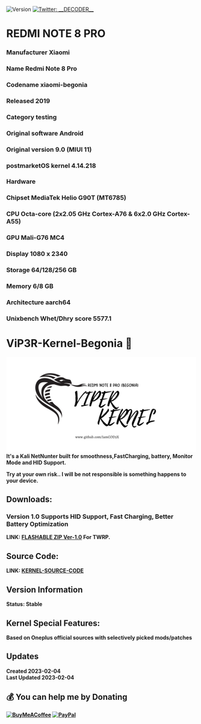 ![Version](https://img.shields.io/badge/version-1.0-blue.svg?cacheSeconds=2592000)
[![Twitter: \_\_DECODER\_\_](https://img.shields.io/twitter/follow/\_\_DECODER\_\_.svg?style=social)](https://twitter.com/\_\_DECODER\_\_)

# REDMI NOTE 8 PRO
### Manufacturer	Xiaomi
### Name	Redmi Note 8 Pro
### Codename	xiaomi-begonia
### Released	2019
### Category	testing
### Original software	Android
### Original version	9.0 (MIUI 11)
### postmarketOS kernel	4.14.218
### Hardware
### Chipset	MediaTek Helio G90T (MT6785)
### CPU	Octa-core (2x2.05 GHz Cortex-A76 & 6x2.0 GHz Cortex-A55)
### GPU	Mali-G76 MC4
### Display	1080 x 2340
### Storage	64/128/256 GB
### Memory	6/8 GB
### Architecture	aarch64
### Unixbench Whet/Dhry score	5577.1

# ViP3R-Kernel-Begonia 👋
![alt text](https://github.com/IamCOD3X/ViP3R-KERNEL-Begonia/blob/main/VIPER-Begonia.png?raw=true)
  <b> It's a Kali NetNunter built for smoothness,FastCharging, battery, Monitor Mode and HID Support.
  
  Try at your own risk.. I will be not responsible is something happens to your device.
  
## Downloads:
  ### Version 1.0 Supports HID Support, Fast Charging, Better Battery Optimization
  
  <b> LINK: [FLASHABLE ZIP Ver-1.0](https://mega.nz/file/ejBSiI7J#ARsKwUzkEUnAkZ-Yn6b-z9HOitJdjch7ZV4VcGvLraY) For TWRP. <br>
  
## Source Code:
  LINK: [KERNEL-SOURCE-CODE](https://github.com/PixelExperience-Devices/device_xiaomi_begonia/tree/twelve)
  
## Version Information
  Status: Stable

## Kernel Special Features: 
  Based on Oneplus official sources with selectively picked mods/patches

## Updates
  Created 2023-02-04 <br>
  Last Updated 2023-02-04


## 💰 You can help me by Donating
  [![BuyMeACoffee](https://img.shields.io/badge/Buy%20Me%20a%20Coffee-ffdd00?style=for-the-badge&logo=buy-me-a-coffee&logoColor=black)](https://buymeacoffee.com/iamcoder) [![PayPal](https://img.shields.io/badge/PayPal-00457C?style=for-the-badge&logo=paypal&logoColor=white)](https://paypal.me/IamCODER)
